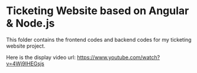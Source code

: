 # Ticketing Website based on Angular & Node.js

This folder contains the frontend codes and backend codes for my ticketing website project.

Here is the display video url: https://www.youtube.com/watch?v=4Wj9IHEGsjs




